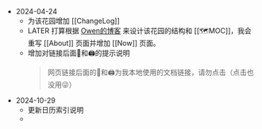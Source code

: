 - 2024-04-24
	- 为该花园增加 [[ChangeLog]]
	- LATER 打算根据 [Owen的博客](https://www.owenyoung.com/) 来设计该花园的结构和 [[🗺️MOC]]，我会重写 [[About]] 页面并增加 [[Now]] 页面。
	- 增加对链接后面🔎和🖨的提示说明
	  > 网页链接后面的🔎和🖨为我本地使用的文档链接，请勿点击（点击也没用😜）
- 2024-10-29
	- 更新日历索引说明
	-